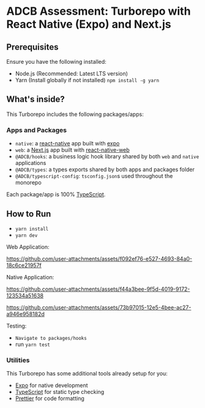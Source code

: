 # ADCB Assessment: Turborepo with React Native (Expo) and Next.js

## Prerequisites

Ensure you have the following installed:

- Node.js (Recommended: Latest LTS version)
- Yarn (Install globally if not installed) `npm install -g yarn`

## What's inside?

This Turborepo includes the following packages/apps:

### Apps and Packages

- `native`: a [react-native](https://reactnative.dev/) app built with [expo](https://docs.expo.dev/)
- `web`: a [Next.js](https://nextjs.org/) app built with [react-native-web](https://necolas.github.io/react-native-web/)
- `@ADCB/hooks`: a business logic hook library shared by both `web` and `native` applications
- `@ADCB/types`: a types exports shared by both apps and packages folder
- `@ADCB/typescript-config`: `tsconfig.json`s used throughout the monorepo

Each package/app is 100% [TypeScript](https://www.typescriptlang.org/).

## How to Run

- `yarn install`
- `yarn dev`

Web Application:

https://github.com/user-attachments/assets/f092ef76-e527-4693-84a0-18c6ce21957f

Native Application:

https://github.com/user-attachments/assets/f44a3bee-9f5d-4019-9172-123534a51638

https://github.com/user-attachments/assets/73b97015-12e5-4bee-ac27-a946e958182d

Testing:

- `Navigate to packages/hooks`
- run `yarn test`

### Utilities

This Turborepo has some additional tools already setup for you:

- [Expo](https://docs.expo.dev/) for native development
- [TypeScript](https://www.typescriptlang.org/) for static type checking
- [Prettier](https://prettier.io) for code formatting
